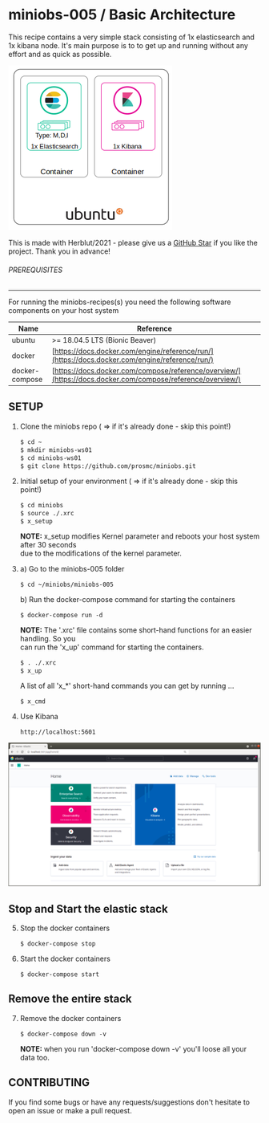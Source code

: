 # miniobs-005 / Basic Architecture

This recipe contains a very simple stack consisting of 1x elasticsearch and 1x kibana node. It's main purpose is to
to get up and running without any effort and as quick as possible.

![MINIOBS Basic Architecture](../resources/assets/images/miniobs-BasicArchitecture-01.png)

This is made with Herblut/2021 - please give us a [GitHub Star](https://github.com/prosmc/miniobs/stargazers)
if you like the project. Thank you in advance!

###### PREREQUISITES
---
For running the miniobs-recipes(s) you need the following software components on your host system

Name           | Reference    
-------------- | --------------- 
ubuntu         | >= 18.04.5 LTS (Bionic Beaver)
docker         | [https://docs.docker.com/engine/reference/run/](https://docs.docker.com/engine/reference/run/)
docker-compose | [https://docs.docker.com/compose/reference/overview/](https://docs.docker.com/compose/reference/overview/)

SETUP
---

01. Clone the miniobs repo ( => if it's already done - skip this point!)

        $ cd ~
        $ mkdir miniobs-ws01
        $ cd miniobs-ws01
        $ git clone https://github.com/prosmc/miniobs.git

02. Initial setup of your environment ( => if it's already done - skip this point!)

        $ cd miniobs
        $ source ./.xrc
        $ x_setup

    **NOTE:** x_setup modifies Kernel parameter and reboots your host system after 30 seconds\
    due to the modifications of the kernel parameter.
      
03. a) Go to the miniobs-005 folder

        $ cd ~/miniobs/miniobs-005

    b) Run the docker-compose command for starting the containers

        $ docker-compose run -d

    **NOTE:** The '.xrc' file contains some short-hand functions for an easier handling. So you\
    can run the 'x_up' command for starting the containers.

        $ . ./.xrc
        $ x_up

    A list of all 'x_*' short-hand commands you can get by running ...

        $ x_cmd

04. Use Kibana

        http://localhost:5601

   ![Kibana Landing Page](resources/assets/images/miniobs-005_pict-01.png)


Stop and Start the elastic stack
---

05. Stop the docker containers

        $ docker-compose stop

06. Start the docker containers

        $ docker-compose start 

Remove the entire stack
---

07. Remove the docker containers

        $ docker-compose down -v

    **NOTE:** when you run 'docker-compose down -v' you'll loose all your data too.

CONTRIBUTING
---
If you find some bugs or have any requests/suggestions don't hesitate to open an issue or make a pull request.
